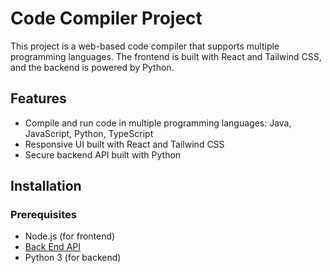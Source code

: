 # Code Compiler Project

This project is a web-based code compiler that supports multiple programming languages. The frontend is built with React and Tailwind CSS, and the backend is powered by Python.

## Features

- Compile and run code in multiple programming languages: Java, JavaScript, Python, TypeScript
- Responsive UI built with React and Tailwind CSS
- Secure backend API built with Python 

## Installation

### Prerequisites

- Node.js (for frontend)
- [Back End API](https://github.com/smitkevadiya50/code-compiler-api)
- Python 3 (for backend)